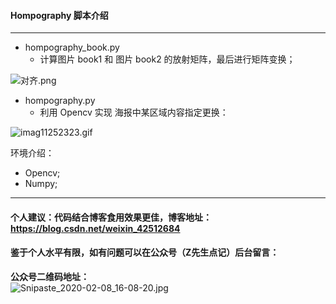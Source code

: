 #### Hompography 脚本介绍

----

* hompography_book.py 
  * 计算图片 book1 和 图片 book2  的放射矩阵，最后进行矩阵变换；

![对齐.png](http://ww1.sinaimg.cn/large/007wRTdIgy1gf1oqxecvnj319u0ll1kx.jpg)

* hompography.py 
  * 利用 Opencv 实现 海报中某区域内容指定更换：

![imag11252323.gif](http://ww1.sinaimg.cn/large/007wRTdIgy1gf283mfwp3g30ox0ffwri.gif)

环境介绍：

* Opencv;
* Numpy;

---

#### 个人建议：代码结合博客食用效果更佳，博客地址：https://blog.csdn.net/weixin_42512684

#### 鉴于个人水平有限，如有问题可以在公众号（Z先生点记）后台留言：

**公众号二维码地址：**
<br>
![Snipaste_2020-02-08_16-08-20.jpg](http://ww1.sinaimg.cn/large/007wRTdIly1gbp24g2fhlj30kc07a0th.jpg)